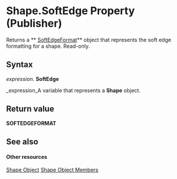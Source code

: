 
# Shape.SoftEdge Property (Publisher)

Returns a  ** [SoftEdgeFormat](c14a02e0-8af2-55c3-1e22-78d60e1213f0.md)** object that represents the soft edge formatting for a shape. Read-only.


## Syntax

 _expression_. **SoftEdge**

 _expression_A variable that represents a  **Shape** object.


## Return value

 **SOFTEDGEFORMAT**


## See also


#### Other resources


 [Shape Object](http://msdn.microsoft.com/library/604029ce-9b2f-9748-5d4e-b458796fa2f0%28Office.15%29.aspx)
 [Shape Object Members](7a6cf332-6f30-6444-bcd9-2fd98ecd611d.md)

